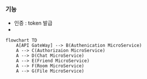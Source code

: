 ### 기능
- 인증 : token 발급
- 

``` mermaid
flowchart TD
    A[API GateWay] --> B(Authenication MicroService)
    A --> C(Authorizaion MicroService)
    A --> D(Chat MicroService)
    A --> E(Friend MicroService)
    A --> F(Room MicroService)
    A --> G(File MicroService)
```